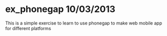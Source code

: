 ex_phonegap 10/03/2013
===========
This is a simple exercise to learn to use phonegap to make web mobile app for different platforms  